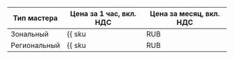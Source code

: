   | Тип мастера | Цена за 1 час, вкл. НДС | Цена за месяц, вкл. НДС |
  | --- | --- | --- |
  | Зональный | {{ sku|RUB|mk8s.master.zonal.small|string }} | {{ sku|RUB|mk8s.master.zonal.small|month|string }} |
  | Региональный | {{ sku|RUB|mk8s.master.regional.small|string }} | {{ sku|RUB|mk8s.master.regional.small|month|string }} |